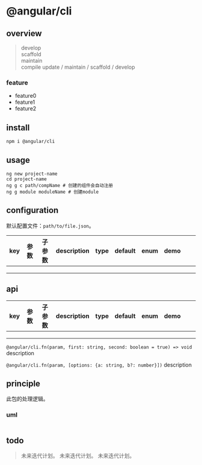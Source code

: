 # @angular/cli

## overview

> develop  
> scaffold  
> maintain  
> compile
> update / maintain / scaffold / develop

### feature

- feature0
- feature1
- feature2

## install

`npm i @angular/cli`

## usage

```shell
ng new project-name
cd project-name
ng g c path/compName # 创建的组件会自动注册
ng g module moduleName # 创建module
```

## configuration

默认配置文件：`path/to/file.json`。

<!-- prettier-ignore-start -->
|key|参数|子参数|description|type|default|enum|demo|||
|-|-|-|-|-|-|-|-|-|-|
|||||||||||
|||||||||||
|||||||||||
<!-- prettier-ignore-end -->

## api

<!-- prettier-ignore-start -->
|key|参数|子参数|description|type|default|enum|demo|||
|-|-|-|-|-|-|-|-|-|-|
|||||||||||
|||||||||||
|||||||||||
<!-- prettier-ignore-end -->

`@angular/cli.fn(param, first: string, second: boolean = true) => void`
description

`@angular/cli.fn(param, [options: {a: string, b?: number}])`
description

## principle

此包的处理逻辑。

### uml

```

```

## todo

> 未来迭代计划。
> 未来迭代计划。
> 未来迭代计划。
